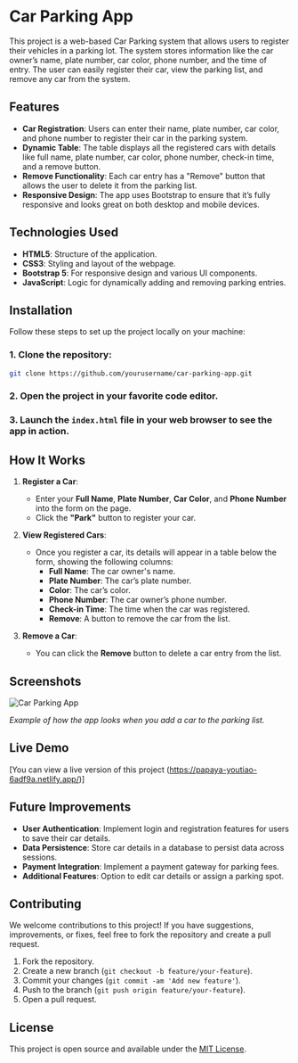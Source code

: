 # Car Parking App

This project is a web-based Car Parking system that allows users to register their vehicles in a parking lot. The system stores information like the car owner’s name, plate number, car color, phone number, and the time of entry. The user can easily register their car, view the parking list, and remove any car from the system.

## Features

- **Car Registration**: Users can enter their name, plate number, car color, and phone number to register their car in the parking system.
- **Dynamic Table**: The table displays all the registered cars with details like full name, plate number, car color, phone number, check-in time, and a remove button.
- **Remove Functionality**: Each car entry has a "Remove" button that allows the user to delete it from the parking list.
- **Responsive Design**: The app uses Bootstrap to ensure that it’s fully responsive and looks great on both desktop and mobile devices.

## Technologies Used

- **HTML5**: Structure of the application.
- **CSS3**: Styling and layout of the webpage.
- **Bootstrap 5**: For responsive design and various UI components.
- **JavaScript**: Logic for dynamically adding and removing parking entries.

## Installation

Follow these steps to set up the project locally on your machine:

### 1. Clone the repository:
```bash
git clone https://github.com/yourusername/car-parking-app.git
```

### 2. Open the project in your favorite code editor.

### 3. Launch the `index.html` file in your web browser to see the app in action.

## How It Works

1. **Register a Car**: 
   - Enter your **Full Name**, **Plate Number**, **Car Color**, and **Phone Number** into the form on the page.
   - Click the **"Park"** button to register your car.
   
2. **View Registered Cars**:
   - Once you register a car, its details will appear in a table below the form, showing the following columns:
     - **Full Name**: The car owner's name.
     - **Plate Number**: The car’s plate number.
     - **Color**: The car’s color.
     - **Phone Number**: The car owner’s phone number.
     - **Check-in Time**: The time when the car was registered.
     - **Remove**: A button to remove the car from the list.

3. **Remove a Car**:
   - You can click the **Remove** button to delete a car entry from the list. 

## Screenshots

![Car Parking App](screenshots/parking-app.png)

*Example of how the app looks when you add a car to the parking list.*

## Live Demo

[You can view a live version of this project (https://papaya-youtiao-6adf9a.netlify.app/)]

## Future Improvements

- **User Authentication**: Implement login and registration features for users to save their car details.
- **Data Persistence**: Store car details in a database to persist data across sessions.
- **Payment Integration**: Implement a payment gateway for parking fees.
- **Additional Features**: Option to edit car details or assign a parking spot.

## Contributing

We welcome contributions to this project! If you have suggestions, improvements, or fixes, feel free to fork the repository and create a pull request.

1. Fork the repository.
2. Create a new branch (`git checkout -b feature/your-feature`).
3. Commit your changes (`git commit -am 'Add new feature'`).
4. Push to the branch (`git push origin feature/your-feature`).
5. Open a pull request.

## License

This project is open source and available under the [MIT License](LICENSE).
